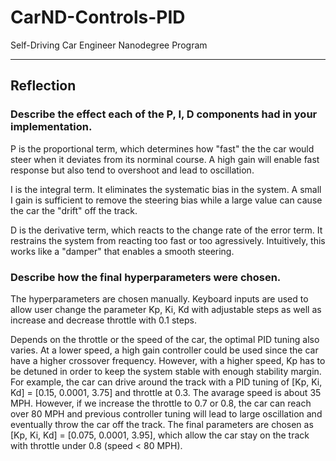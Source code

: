# CarND-Controls-PID
Self-Driving Car Engineer Nanodegree Program

---

## Reflection
### Describe the effect each of the P, I, D components had in your implementation.

P is the proportional term, which determines how "fast" the the car would steer when it deviates from its norminal course. A high gain will enable fast response but also tend to overshoot and lead to oscillation.  

I is the integral term. It eliminates the systematic bias in the system. A small I gain is sufficient to remove the steering bias while a large value can cause the car the "drift" off the track.

D is the derivative term, which reacts to the change rate of the error term. It restrains the system from reacting too fast or too agressively. Intuitively, this works like a "damper" that enables a smooth steering. 

### Describe how the final hyperparameters were chosen.
The hyperparameters are chosen manually. Keyboard inputs are used to allow user change the parameter Kp, Ki, Kd with adjustable steps as well as increase and decrease throttle with 0.1 steps.

Depends on the throttle or the speed of the car, the optimal PID tuning also varies. At a lower speed, a high gain controller could be used since the car have a higher crossover frequency. However, with a higher speed, Kp has to be detuned in order to keep the system stable with enough stability margin. For example, the car can drive around the track with a PID tuning of [Kp, Ki, Kd] = [0.15, 0.0001, 3.75] and throttle at 0.3. The avarage speed is about 35 MPH. However, if we increase the throttle to 0.7 or 0.8, the car can reach over 80 MPH and previous controller tuning will lead to large oscillation and eventually throw the car off the track. The final parameters are chosen as [Kp, Ki, Kd] = [0.075, 0.0001, 3.95], which allow the car stay on the track with throttle under 0.8 (speed < 80 MPH).